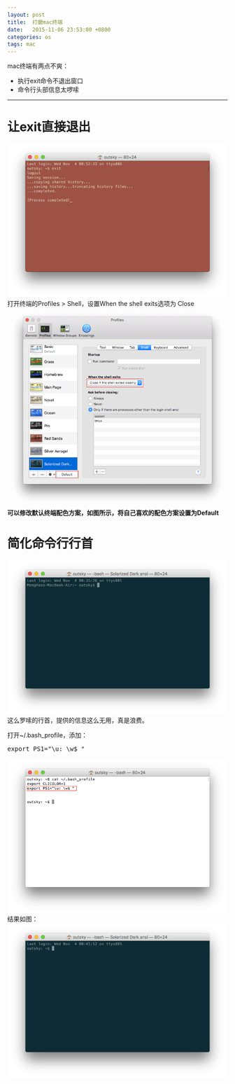 ```yaml
---
layout: post
title:  打磨mac终端
date:   2015-11-06 23:53:00 +0800
categories: os
tags: mac
---
```

mac终端有两点不爽：  

* 执行exit命令不退出窗口  
* 命令行头部信息太啰嗦

- - -

# 让exit直接退出  
![](/res/img/20151106/1.c.png)  
打开终端的Profiles > Shell，设置When the shell exits选项为 Close  
![](/res/img/20151106/2.c.png)  
**可以修改默认终端配色方案，如图所示，将自己喜欢的配色方案设置为Default**


# 简化命令行行首
![](/res/img/20151106/3.c.png)  
这么罗嗦的行首，提供的信息这么无用，真是浪费。  

打开~/.bash_profile，添加：

<pre>
export PS1="\u: \w$ "
</pre>

![](/res/img/20151106/5.c.png)  
结果如图：  
![](/res/img/20151106/4.c.png)  
